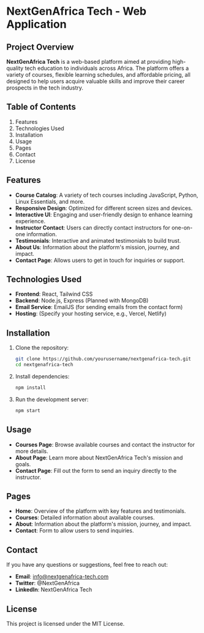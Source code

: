 # NextGenAfrica Tech - Web Application

## Project Overview

**NextGenAfrica Tech** is a web-based platform aimed at providing high-quality tech education to individuals across Africa. The platform offers a variety of courses, flexible learning schedules, and affordable pricing, all designed to help users acquire valuable skills and improve their career prospects in the tech industry.

## Table of Contents

1. Features
2. Technologies Used
3. Installation
4. Usage
5. Pages
6. Contact
7. License

## Features

- **Course Catalog**: A variety of tech courses including JavaScript, Python, Linux Essentials, and more.
- **Responsive Design**: Optimized for different screen sizes and devices.
- **Interactive UI**: Engaging and user-friendly design to enhance learning experience.
- **Instructor Contact**: Users can directly contact instructors for one-on-one information.
- **Testimonials**: Interactive and animated testimonials to build trust.
- **About Us**: Information about the platform's mission, journey, and impact.
- **Contact Page**: Allows users to get in touch for inquiries or support.

## Technologies Used

- **Frontend**: React, Tailwind CSS
- **Backend**: Node.js, Express (Planned with MongoDB)
- **Email Service**: EmailJS (for sending emails from the contact form)
- **Hosting**: (Specify your hosting service, e.g., Vercel, Netlify)

## Installation

1. Clone the repository:

   ```bash
   git clone https://github.com/yourusername/nextgenafrica-tech.git
   cd nextgenafrica-tech

2. Install dependencies:

    ```bash
    npm install

3. Run the development server:

    ```bash
    npm start

## Usage

- **Courses Page**: Browse available courses and contact the instructor for more details.
- **About Page**: Learn more about NextGenAfrica Tech's mission and goals.
- **Contact Page**: Fill out the form to send an inquiry directly to the instructor.

## Pages

- **Home**: Overview of the platform with key features and testimonials.
- **Courses**: Detailed information about available courses.
- **About**: Information about the platform's mission, journey, and impact.
- **Contact**: Form to allow users to send inquiries.

## Contact

If you have any questions or suggestions, feel free to reach out:

- **Email**: info@nextgenafrica-tech.com
- **Twitter**: @NextGenAfrica
- **LinkedIn**: NextGenAfrica Tech

## License
This project is licensed under the MIT License.